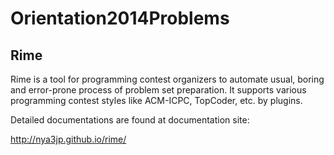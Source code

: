 Orientation2014Problems
=======================



Rime
--------

Rime is a tool for programming contest organizers to automate usual, boring and error-prone process of problem set preparation.
It supports various programming contest styles like ACM-ICPC, TopCoder, etc. by plugins.

Detailed documentations are found at documentation site:

http://nya3jp.github.io/rime/
